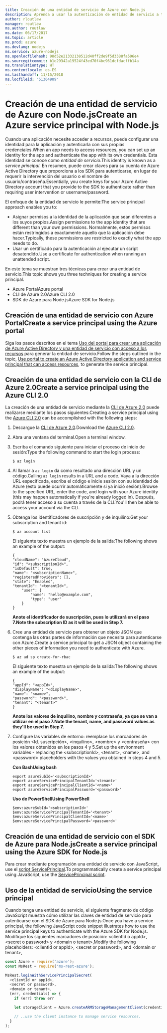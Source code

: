 ```yaml
---
title: Creación de una entidad de servicio de Azure con Node.js
description: Aprenda a usar la autenticación de entidad de servicio a través de Node.js.
author: rloutlaw
manager: routlaw
ms.author: routlaw
ms.date: 06/17/2017
ms.topic: article
ms.prod: azure
ms.devlang: nodejs
ms.service: azure-nodejs
ms.openlocfilehash: 98d52e21332138512d40ff2de9f5d3388fa596e4
ms.sourcegitcommit: b1e29342a19524f43ed70f4bc961dcfdacffb14a
ms.translationtype: HT
ms.contentlocale: es-ES
ms.lasthandoff: 11/15/2018
ms.locfileid: "51364909"
---
```

# <a name="create-an-azure-service-principal-with-nodejs"></a><span data-ttu-id="d3501-103">Creación de una entidad de servicio de Azure con Node.js</span><span class="sxs-lookup"><span data-stu-id="d3501-103">Create an Azure service principal with Node.js</span></span> 

<span data-ttu-id="d3501-104">Cuando una aplicación necesite acceder a recursos, puede configurar una identidad para la aplicación y autenticarla con sus propias credenciales.</span><span class="sxs-lookup"><span data-stu-id="d3501-104">When an app needs to access resources, you can set up an identity for the app and authenticate the app with its own credentials.</span></span> <span data-ttu-id="d3501-105">Esta identidad se conoce como *entidad de servicio*.</span><span class="sxs-lookup"><span data-stu-id="d3501-105">This identity is known as a *service principal*.</span></span> <span data-ttu-id="d3501-106">En resumen, puede crear claves para su cuenta de Azure Active Directory que proporciona a los SDK para autenticarse, en lugar de requerir la intervención del usuario o el nombre de usuario/contraseña.</span><span class="sxs-lookup"><span data-stu-id="d3501-106">Essentially, you create keys for your Azure Active Directory account that you provide to the SDK to authenticate rather than requiring user intervention or username/password.</span></span>

<span data-ttu-id="d3501-107">El enfoque de la entidad de servicio le permite:</span><span class="sxs-lookup"><span data-stu-id="d3501-107">The service principal approach enables you to:</span></span>
- <span data-ttu-id="d3501-108">Asignar permisos a la identidad de la aplicación que sean diferentes a los suyos propios.</span><span class="sxs-lookup"><span data-stu-id="d3501-108">Assign permissions to the app identity that are different than your own permissions.</span></span> <span data-ttu-id="d3501-109">Normalmente, estos permisos están restringidos a exactamente aquello que la aplicación debe hacer.</span><span class="sxs-lookup"><span data-stu-id="d3501-109">Typically, these permissions are restricted to exactly what the app needs to do.</span></span>
- <span data-ttu-id="d3501-110">Usar un certificado para la autenticación al ejecutar un script desatendido.</span><span class="sxs-lookup"><span data-stu-id="d3501-110">Use a certificate for authentication when running an unattended script.</span></span>

<span data-ttu-id="d3501-111">En este tema se muestran tres técnicas para crear una entidad de servicio.</span><span class="sxs-lookup"><span data-stu-id="d3501-111">This topic shows you three techniques for creating a service principal.</span></span>

- <span data-ttu-id="d3501-112">Azure Portal</span><span class="sxs-lookup"><span data-stu-id="d3501-112">Azure portal</span></span>
- <span data-ttu-id="d3501-113">CLI de Azure 2.0</span><span class="sxs-lookup"><span data-stu-id="d3501-113">Azure CLI 2.0</span></span>
- <span data-ttu-id="d3501-114">SDK de Azure para Node.js</span><span class="sxs-lookup"><span data-stu-id="d3501-114">Azure SDK for Node.js</span></span>

## <a name="create-a-service-principal-using-the-azure-portal"></a><span data-ttu-id="d3501-115">Creación de una entidad de servicio con Azure Portal</span><span class="sxs-lookup"><span data-stu-id="d3501-115">Create a service principal using the Azure portal</span></span>

<span data-ttu-id="d3501-116">Siga los pasos descritos en el tema [Uso del portal para crear una aplicación de Azure Active Directory y una entidad de servicio con acceso a los recursos](https://azure.microsoft.com/documentation/articles/resource-group-create-service-principal-portal/) para generar la entidad de servicio.</span><span class="sxs-lookup"><span data-stu-id="d3501-116">Follow the steps outlined in the topic, [Use portal to create an Azure Active Directory application and service principal that can access resources](https://azure.microsoft.com/documentation/articles/resource-group-create-service-principal-portal/), to generate the service principal.</span></span>

## <a name="create-a-service-principal-using-the-azure-cli-20"></a><span data-ttu-id="d3501-117">Creación de una entidad de servicio con la CLI de Azure 2.0</span><span class="sxs-lookup"><span data-stu-id="d3501-117">Create a service principal using the Azure CLI 2.0</span></span>

<span data-ttu-id="d3501-118">La creación de una entidad de servicio mediante la [CLI de Azure 2.0](https://docs.microsoft.com/cli/azure/install-az-cli2) puede realizarse mediante los pasos siguientes:</span><span class="sxs-lookup"><span data-stu-id="d3501-118">Creating a service principal using the [Azure CLI 2.0](https://docs.microsoft.com/cli/azure/install-az-cli2) can be accomplished with the following steps:</span></span>

1. <span data-ttu-id="d3501-119">Descargue la [CLI de Azure 2.0](https://docs.microsoft.com/cli/azure/install-az-cli2).</span><span class="sxs-lookup"><span data-stu-id="d3501-119">Download the [Azure CLI 2.0](https://docs.microsoft.com/cli/azure/install-az-cli2).</span></span>

2. <span data-ttu-id="d3501-120">Abra una ventana del terminal.</span><span class="sxs-lookup"><span data-stu-id="d3501-120">Open a terminal window.</span></span>

3. <span data-ttu-id="d3501-121">Escriba el comando siguiente para iniciar el proceso de inicio de sesión:</span><span class="sxs-lookup"><span data-stu-id="d3501-121">Type the following command to start the login process:</span></span>

    ```shell
    $ az login
    ```

4. <span data-ttu-id="d3501-122">Al llamar a `az login` da como resultado una dirección URL y un código.</span><span class="sxs-lookup"><span data-stu-id="d3501-122">Calling `az login` results in a URL and a code.</span></span> <span data-ttu-id="d3501-123">Vaya a la dirección URL especificada, escriba el código e inicie sesión con su identidad de Azure (esto puede ocurrir automáticamente si ya inició sesión).</span><span class="sxs-lookup"><span data-stu-id="d3501-123">Browse to the specified URL, enter the code, and login with your Azure identity (this may happen automatically if you're already logged in).</span></span> <span data-ttu-id="d3501-124">Después, podrá tener acceso a su cuenta a través de la CLI.</span><span class="sxs-lookup"><span data-stu-id="d3501-124">You'll then be able to access your account via the CLI.</span></span>

5. <span data-ttu-id="d3501-125">Obtenga los identificadores de suscripción y de inquilino:</span><span class="sxs-lookup"><span data-stu-id="d3501-125">Get your subscription and tenant id:</span></span>

    ```shell
    $ az account list
    ```

    <span data-ttu-id="d3501-126">El siguiente texto muestra un ejemplo de la salida:</span><span class="sxs-lookup"><span data-stu-id="d3501-126">The following shows an example of the output:</span></span>

    ```shell
    {
    "cloudName": "AzureCloud",
    "id": "<subscriptionId>",
    "isDefault": true,
    "name": "<subscriptionName>",
    "registeredProviders": [],
    "state": "Enabled",
    "tenantId": "<tenantId>",
        "user": {
            "name": "hello@example.com",
            "type": "user"
        }
    }
    ```

    <span data-ttu-id="d3501-127">**Anote el identificador de suscripción, pues lo utilizará en el paso 7.**</span><span class="sxs-lookup"><span data-stu-id="d3501-127">**Note the subscription ID as it will be used in Step 7.**</span></span>

6. <span data-ttu-id="d3501-128">Cree una entidad de servicio para obtener un objeto JSON que contenga las otras partes de información que necesita para autenticarse con Azure.</span><span class="sxs-lookup"><span data-stu-id="d3501-128">Create a service principal to get a JSON object containing the other pieces of information you need to authenticate with Azure.</span></span>

    ```shell
    $ az ad sp create-for-rbac
    ```

    <span data-ttu-id="d3501-129">El siguiente texto muestra un ejemplo de la salida:</span><span class="sxs-lookup"><span data-stu-id="d3501-129">The following shows an example of the output:</span></span>

    ```shell
    {
    "appId": "<appId>",
    "displayName": "<displayName>",
    "name": "<name>",
    "password": "<password>",
    "tenant": "<tenant>"
    }
    ```

    <span data-ttu-id="d3501-130">**Anote los valores de inquilino, nombre y contraseña, ya que se van a utilizar en el paso 7.**</span><span class="sxs-lookup"><span data-stu-id="d3501-130">**Note the tenant, name, and password values as they'll be used in Step 7.**</span></span>

7. <span data-ttu-id="d3501-131">Configure las variables de entorno: reemplace los marcadores de posición &lt;Id. suscripción>, &lt;inquilino>, &lt;nombre> y &lt;contraseña> con los valores obtenidos en los pasos 4 y 5.</span><span class="sxs-lookup"><span data-stu-id="d3501-131">Set up the environment variables - replacing the &lt;subscriptionId>, &lt;tenant>, &lt;name>, and &lt;password> placeholders with the values you obtained in steps 4 and 5.</span></span> 

    <span data-ttu-id="d3501-132">**Con Bash**</span><span class="sxs-lookup"><span data-stu-id="d3501-132">**Using bash**</span></span>

    ```shell
    export azureSubId='<subscriptionId>'
    export azureServicePrincipalTenantId='<tenant>'
    export azureServicePrincipalClientId='<name>'
    export azureServicePrincipalPassword='<password>'
    ```

    <span data-ttu-id="d3501-133">**Uso de PowerShell**</span><span class="sxs-lookup"><span data-stu-id="d3501-133">**Using PowerShell**</span></span>

    ```shell
    $env:azureSubId='<subscriptionId>'
    $env:azureServicePrincipalTenantId='<tenant>'
    $env:azureServicePrincipalClientId='<name>'
    $env:azureServicePrincipalPassword='<password>'
    ```

## <a name="create-a-service-principal-using-the-azure-sdk-for-nodejs"></a><span data-ttu-id="d3501-134">Creación de una entidad de servicio con el SDK de Azure para Node.js</span><span class="sxs-lookup"><span data-stu-id="d3501-134">Create a service principal using the Azure SDK for Node.js</span></span>

<span data-ttu-id="d3501-135">Para crear mediante programación una entidad de servicio con JavaScript, use el [script ServicePrincipal](https://github.com/Azure/azure-sdk-for-node/tree/master/Documentation/ServicePrincipal).</span><span class="sxs-lookup"><span data-stu-id="d3501-135">To programmatically create a service principal using JavaScript, use the [ServicePrincipal script](https://github.com/Azure/azure-sdk-for-node/tree/master/Documentation/ServicePrincipal).</span></span>   

## <a name="using-the-service-principal"></a><span data-ttu-id="d3501-136">Uso de la entidad de servicio</span><span class="sxs-lookup"><span data-stu-id="d3501-136">Using the service principal</span></span>

<span data-ttu-id="d3501-137">Cuando tenga una entidad de servicio, el siguiente fragmento de código JavaScript muestra cómo utilizar las claves de entidad de servicio para autenticarse con el SDK de Azure para Node.js.</span><span class="sxs-lookup"><span data-stu-id="d3501-137">Once you have a service principal, the following JavaScript code snippet illustrates how to use the service principal keys to authenticate with the Azure SDK for Node.js.</span></span> <span data-ttu-id="d3501-138">Modifique los siguientes marcadores de posición: &lt;clientId o appId>, &lt;secret o password> y &lt;domain o tenant>,</span><span class="sxs-lookup"><span data-stu-id="d3501-138">Modify the following placeholders: &lt;clientId or appId>, &lt;secret or password>, and &lt;domain or tenant>,</span></span>

```javascript
const Azure = require('azure');
const MsRest = require('ms-rest-azure');

MsRest.loginWithServicePrincipalSecret(
  <clientId or appId>,
  <secret or password>,
  <domain or tenant>,
  (err, credentials) => {
    if (err) throw err

    let storageClient = Azure.createARMStorageManagementClient(credentials, '<azure-subscription-id>');

    // ..use the client instance to manage service resources.
  }
);
```
